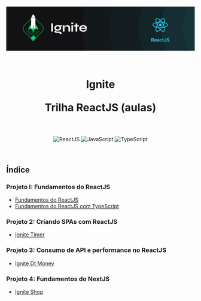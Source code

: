 <p align="center">
  <img src=".github/capa-ignite-reactjs.png" alt="Ignite ReactJS">
</p>

<br>

<h1 align="center">
  Ignite

  <br>

  Trilha ReactJS (aulas)
</h1>

<br>

<p align="center">
  <img src="https://img.shields.io/badge/React-20232A?style=for-the-badge&logo=react&logoColor=61DAFB" alt="ReactJS">
  <img src="https://img.shields.io/badge/JavaScript-323330?style=for-the-badge&logo=javascript&logoColor=F7DF1E" alt="JavaScript">
  <img src="https://img.shields.io/badge/TypeScript-007ACC?style=for-the-badge&logo=typescript&logoColor=white" alt="TypeScript">
</p>

<br>

## Índice

### Projeto I: Fundamentos do ReactJS
 - [Fundamentos do ReactJS](01-fundamentos-reactjs/)
 - [Fundamentos do ReactJS com TypeScript](01-fundamentos-reactjs-ts/)

### Projeto 2: Criando SPAs com ReactJS
 - [Ignite Timer](02-ignite-timer/)

### Projeto 3: Consumo de API e performance no ReactJS
 - [Ignite Dt Money](03-ignite-dt-money/)

### Projeto 4: Fundamentos do NextJS
 - [Ignite Shop](04-ignite-shop/)
